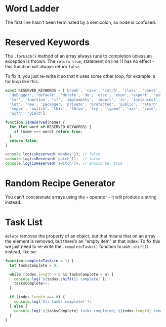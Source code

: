 # Word Ladder

The first line hasn't been terminated by a semicolon, so node is confused.

# Reserved Keywords

The `.forEach()` method of an array always runs to completion unless an
exception is thrown. The `return true`; statement on line 11 has no effect -
this function will always return `false`.

To fix it, you just re-write it so that it uses some other loop, for example, a for loop like this:

```javascript
const RESERVED_KEYWORDS = ['break', 'case', 'catch', 'class', 'const', 'continue',
  'debugger', 'default', 'delete', 'do', 'else', 'enum', 'export', 'extends', 'finally',
  'for', 'function', 'if', 'implements', 'import', 'in', 'instanceof', 'interface',
  'let', 'new', 'package', 'private', 'protected', 'public', 'return', 'static',
  'super', 'switch', 'this', 'throw', 'try', 'typeof', 'var', 'void', 'while',
  'with', 'yield'];

function isReserved(name) {
  for (let word of RESERVED_KEYWORDS) {
    if (name === word) return true;
  }
  return false;
}

console.log(isReserved('monkey')); // false
console.log(isReserved('patch'));  // false
console.log(isReserved('switch')); // should be: true
```

# Random Recipe Generator
You can't concatenate arrays using the `+` operator - it will produce a string
instead.

# Task List
`delete` removes the property of an object, but that means that on an array the
element is removed, but there's an "empty item" at that index. To fix this we
just need to re-write the `.completeTasks()` function to use `.shift()` instead,
like so:
```javascript
function completeTasks(n = 1) {
  let tasksComplete = 0;

  while (todos.length > 0 && tasksComplete < n) {
    console.log(`${todos.shift()} complete!`);
    tasksComplete++;
  }

  if (todos.length === 0) {
    console.log('All tasks complete!');
  } else {
    console.log(`${tasksComplete} tasks completed; ${todos.length} remaining.`);
  }
}
```

